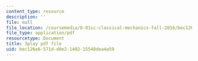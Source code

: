 ```yaml
---
content_type: resource
description: ''
file: null
file_location: /coursemedia/8-01sc-classical-mechanics-fall-2016/bec126e6571dd0e2140215548dea4a59_CfTLS6YYPms.pdf
file_type: application/pdf
resourcetype: Document
title: 3play pdf file
uid: bec126e6-571d-d0e2-1402-15548dea4a59
---
```

